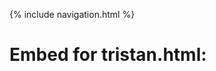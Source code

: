 {% include navigation.html %}

# Embed for tristan.html:
<script src="https://emgithub.com/embed.js?target=https%3A%2F%2Fgithub.com%2FJakubPonulak%2F5_hackers%2Fblob%2Fmain%2Ftemplates%2Fabout_us%2Ftristan.html&style=github&showBorder=on&showLineNumbers=on&showFileMeta=on&showCopy=on&fetchFromJsDelivr=on"></script>

